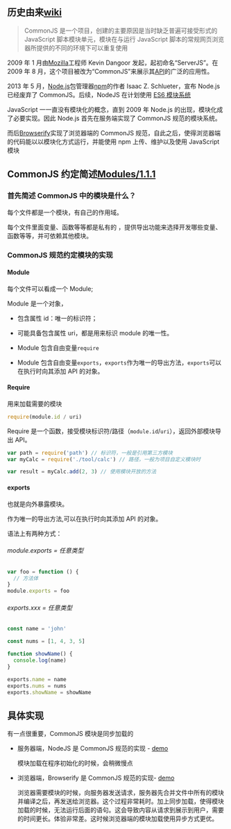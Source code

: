 ## 历史由来[wiki](https://zh.wikipedia.org/wiki/CommonJS)

> CommonJS 是一个项目，创建的主要原因是当时缺乏普遍可接受形式的 JavaScript 脚本模块单元，模块在与运行 JavaScript 脚本的常规网页浏览器所提供的不同的环境下可以重复使用

2009 年 1 月由[Mozilla](https://zh.wikipedia.org/wiki/Mozilla)工程师 Kevin Dangoor 发起，起初命名“ServerJS”。在 2009 年 8 月，这个项目被改为“CommonJS”来展示其[API](https://zh.wikipedia.org/wiki/API)的广泛的应用性。

2013 年 5 月，[Node.js](https://zh.wikipedia.org/wiki/Node.js)包管理器[npm](https://zh.wikipedia.org/wiki/Npm)的作者 Isaac Z. Schlueter，宣布 Node.js 已经废弃了 CommonJS。后续，NodeJS 在计划使用 [ES6 模块系统](https://nodejs.org/api/esm.html#esm_ecmascript_modules)

JavaScript 一一直没有模块化的概念，直到 2009 年 Node.js 的出现，模块化成了必要实现。因此 Node.js 首先在服务端实现了 CommonJS 规范的模块系统。

而后[Browserify](https://github.com/browserify)实现了浏览器端的 CommonJS 规范，自此之后，使得浏览器端的代码能以以模块化方式运行，并能使用 npm 上传、维护以及使用 JavaScript 模块

## CommonJS 约定简述[Modules/1.1.1](http://wiki.commonjs.org/wiki/Modules/1.1.1)

### 首先简述 CommonJS 中的模块是什么？

每个文件都是一个模块，有自己的作用域。

每个文件里面变量、函数等等都是私有的 ，提供导出功能来选择开发哪些变量、函数等等，并可依赖其他模块。

### CommonJS 规范约定模块的实现

#### Module

每个文件可以看成一个 Module;

Module 是一个对象，

- 包含属性 id：唯一的标识符；
- 可能具备包含属性 uri，都是用来标识 module 的唯一性。

- Module 包含自由变量`require`

- Module 包含自由变量`exports`，`exports`作为唯一的导出方法，`exports`可以在执行时向其添加 API 的对象。

#### Require

用来加载需要的模块

```javascript
require(module.id / uri)
```

Require 是一个函数，接受模块标识符/路径（`module.id`/`uri`），返回外部模块导出 API。

```javascript
var path = require('path') // 标识符，一般是引用第三方模块
var myCalc = require('./tool/calc') // 路径，一般为项目自定义模块时

var result = myCalc.add(2, 3) // 使用模块开放的方法
```

#### exports

也就是向外暴露模块。

作为唯一的导出方法,可以在执行时向其添加 API 的对象。

语法上有两种方式：

###### module.exports = 任意类型

```javascript
var foo = function () {
  // 方法体
}
module.exports = foo
```

###### exports.xxx = 任意类型

```javascript
const name = 'john'

const nums = [1, 4, 3, 5]

function showName() {
  console.log(name)
}

exports.name = name
exports.nums = nums
exports.showName = showName
```

## 具体实现

有一点很重要，CommonJS 模块是同步加载的

- 服务器端，NodeJS 是 CommonJS 规范的实现 - [demo](https://github.com/antqi/test/tree/master/JavaScript模块化/5-CommonJS)

  模块加载在程序初始化的时候，会稍微慢点

- 浏览器端，Browserify 是 CommonJS 规范的实现- [demo](https://github.com/antqi/test/tree/master/JavaScript模块化/5-CommonJS)

  浏览器需要模块的时候，向服务器发送请求，服务器先合并文件中所有的模块并编译之后，再发送给浏览器。这个过程非常耗时。加上同步加载，使得模块加载的时候，无法运行后面的语句。这会导致内容从请求到展示到用户，需要的时间更长。体验非常差。这时候浏览器端的模块加载使用异步方式更优。

